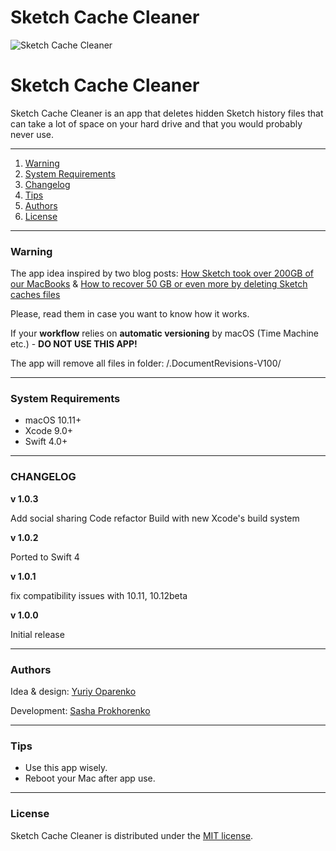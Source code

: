 
# Sketch Cache Cleaner

![Sketch Cache Cleaner](https://image.ibb.co/mHOoea/cleaner.png)

# Sketch Cache Cleaner

Sketch Cache Cleaner is an app that deletes hidden Sketch history files that can take a lot of space on your hard drive and that you would probably never use.

---------------------------------------------

1. [Warning](#warning)
2. [System Requirements](#system-requirements)
3. [Changelog](#changelog)
4. [Tips](#tips)
5. [Authors](#authors)
6. [License](#license)

------------------------------------------------

### Warning

The app idea inspired by two blog posts: [How Sketch took over 200GB of our MacBooks](https://medium.com/@thomasdegry/how-sketch-took-over-200gb-of-our-macbooks-cb7dd10c8163) & [How to recover 50 GB or even more by deleting Sketch caches files](https://medium.com/sketch-app-sources/how-to-recover-50-go-or-even-more-by-deleting-sketch-caches-files-e5829dba20e1)

Please, read them in case you want to know how it works.

If your **workflow** relies on **automatic versioning** by macOS 
(Time Machine etc.) -  **DO NOT USE THIS APP!**

The app will remove all files in folder: /.DocumentRevisions-V100/

------------------------------------------------

### System Requirements

- macOS 10.11+
- Xcode 9.0+
- Swift 4.0+

------------------------------------------------

### CHANGELOG

**v 1.0.3**

Add social sharing
Code refactor
Build with new Xcode's build system

**v 1.0.2**

Ported to Swift 4

**v 1.0.1**

fix compatibility issues with 10.11, 10.12beta

**v 1.0.0**

Initial release

------------------------------------------------

### Authors

Idea & design: [Yuriy Oparenko](http://oparenko.com/)

Development: [Sasha Prokhorenko](https://twitter.com/minikin)

------------------------------------------------

### Tips

- Use this app wisely. 
- Reboot your Mac after app use.

------------------------------------------------

### License

Sketch Cache Cleaner is distributed under the [MIT license](https://github.com/yo-op/sketchcachecleaner/blob/master/LICENSE.md).

